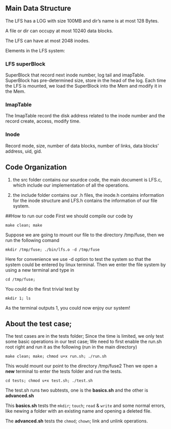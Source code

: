 ## Main Data Structure

The LFS has a LOG with size 100MB and dir’s name is at most 128 Bytes.

A file or dir can occupy at most 10240 data blocks.

The LFS can have at most 2048 inodes. 

Elements in the LFS system:

### LFS superBlock

SuperBlock that record next inode number, log tail and imapTable. SuperBlock has pre-determined size, store in the head of the log. Each time the LFS is mounted, we load the SuperBlock into the Mem and modify it in the Mem.

### ImapTable
The ImapTable record the disk address related to the inode number and the record create, access, modify time.

### Inode
Record mode, size, number of data blocks, number of links, data blocks’ address, uid, gid. 

## Code Organization

1. the src folder contains our sourdce code, the main document is LFS.c, which include our implementation of all the operations. 

2. the include folder contains our .h files, the inode.h contains information for the inode structure and LFS.h contains the information of our file system.


##How to run our code
First we should compile our code by
```
make clean; make
```
Suppose we are going to mount our file to the directory /tmp/fuse, then we run the following comand
```
mkdir /tmp/fuse; ./bin/lfs.o -d /tmp/fuse
```
Here for convenience we use -d option to test the system so that the system could be entered by linux terminal. Then we enter the file system by using a new terminal and type in
```
cd /tmp/fuse;
```
You could do the first trivial test by
```
mkdir 1; ls
```
As the terminal outputs 1, you could now enjoy our system!

## About the test case;

The test cases are in the tests folder; Since the time is limited, we only test some basic operations in our test case; We need to first enable the run.sh root right and run it as the following  (run in the main directory)

    make clean; make; chmod u+x run.sh; ./run.sh

This would mount our point to the directory /tmp/fuse2
Then we open a **new** terminal to enter the tests folder and run the tests.

    cd tests; chmod u+x test.sh; ./test.sh

The test.sh runs two subtests, one is the **basics.sh** and the other is **advanced.sh**

This **basics.sh** tests the `mkdir`; `touch`; `read` & `write` and some normal errors, like newing a folder with an existing name and opening a deleted file. 

The **advanced.sh** tests the `chmod`; `chown`; link and unlink operations.

